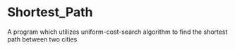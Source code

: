 # Shortest_Path
A program which utilizes uniform-cost-search algorithm to find the shortest path between two cities
